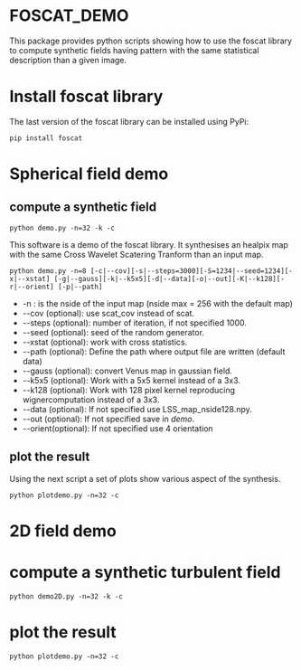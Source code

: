 # FOSCAT_DEMO

This package provides python scripts showing how to use the foscat library to compute synthetic fields having pattern with the same statistical description than a given image.

# Install foscat library

The last version of the foscat library can be installed using PyPi:
```
pip install foscat
```

# Spherical field demo

## compute a synthetic field
```
python demo.py -n=32 -k -c
```
This software is a demo of the foscat library. It synthesises an healpix map with the same Cross Wavelet Scatering Tranform than an input map. 
```
python demo.py -n=8 [-c|--cov][-s|--steps=3000][-S=1234|--seed=1234][-x|--xstat] [-g|--gauss][-k|--k5x5][-d|--data][-o|--out][-K|--k128][-r|--orient] [-p|--path]

```
* -n : is the nside of the input map (nside max = 256 with the default map)
* --cov (optional): use scat_cov instead of scat.
* --steps (optional): number of iteration, if not specified 1000.
* --seed  (optional): seed of the random generator.
* --xstat (optional): work with cross statistics.
* --path  (optional): Define the path where output file are written (default data)
* --gauss (optional): convert Venus map in gaussian field.
* --k5x5  (optional): Work with a 5x5 kernel instead of a 3x3.
* --k128  (optional): Work with 128 pixel kernel reproducing wignercomputation instead of a 3x3.
* --data  (optional): If not specified use LSS_map_nside128.npy.
* --out   (optional): If not specified save in *_demo_*.
* --orient(optional): If not specified use 4 orientation

## plot the result
Using the next script a set of plots show various aspect of the synthesis. 

```
python plotdemo.py -n=32 -c
```

# 2D field demo

# compute a synthetic turbulent field 

```
python demo2D.py -n=32 -k -c
```

# plot the result
```
python plotdemo.py -n=32 -c
```



